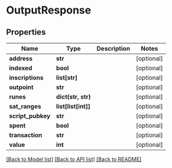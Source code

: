 # OutputResponse

## Properties
Name | Type | Description | Notes
------------ | ------------- | ------------- | -------------
**address** | **str** |  | [optional] 
**indexed** | **bool** |  | [optional] 
**inscriptions** | **list[str]** |  | [optional] 
**outpoint** | **str** |  | [optional] 
**runes** | **dict(str, str)** |  | [optional] 
**sat_ranges** | **list[list[int]]** |  | [optional] 
**script_pubkey** | **str** |  | [optional] 
**spent** | **bool** |  | [optional] 
**transaction** | **str** |  | [optional] 
**value** | **int** |  | [optional] 

[[Back to Model list]](../README.md#documentation-for-models) [[Back to API list]](../README.md#documentation-for-api-endpoints) [[Back to README]](../README.md)

